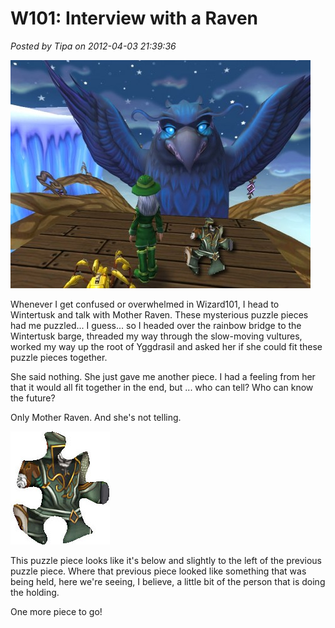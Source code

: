 # W101: Interview with a Raven

*Posted by Tipa on 2012-04-03 21:39:36*

[![](../uploads/2012/04/w101p4-480x365.jpg "Mother Raven")](../uploads/2012/04/w101p4.jpg)

Whenever I get confused or overwhelmed in Wizard101, I head to Wintertusk and talk with Mother Raven. These mysterious puzzle pieces had me puzzled... I guess... so I headed over the rainbow bridge to the Wintertusk barge, threaded my way through the slow-moving vultures, worked my way up the root of Yggdrasil and asked her if she could fit these puzzle pieces together.

She said nothing. She just gave me another piece. I had a feeling from her that it would all fit together in the end, but ... who can tell? Who can know the future?

Only Mother Raven. And she's not telling.

[![](../uploads/2012/04/Fansite-Puzzler_WKarana04.jpg "Fansite-Puzzler_WKarana04")](../uploads/2012/04/Fansite-Puzzler_WKarana04.jpg)

This puzzle piece looks like it's below and slightly to the left of the previous puzzle piece. Where that previous piece looked like something that was being held, here we're seeing, I believe, a little bit of the person that is doing the holding.

One more piece to go!

